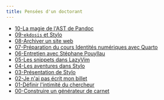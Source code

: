 ```yaml
---
title: Pensées d'un doctorant
---
```


- [10-La magie de l'AST de
  Pandoc](/posts/2024-04-10-la-magie-de-l-ast-de-pandoc.html)
- [09-`ekdosis` et Stylo](/posts/2024-02-15-ekdosis-et-stylo.html)
- [08-Archiver un site web](/posts/2024-01-26-archiver-un-site-web.html)
- [07-Préparation du cours Identités numériques avec
Quarto](/posts/2024-01-10-preparation-du-cours-identite-numerique.html)
- [06-Entretien avec Stéphane Pouyllau](/posts/2024-01-09-entretien-humanum.html)
- [05-Les snippets dans LazyVim](/posts/2023-12-22-les-snippets-dans-lazyvim.html)
- [04-Les aventures dans Stylo](/posts/2023-12-06-les-aventures-dans-stylo.html)
- [03-Présentation de Stylo](/posts/2023-11-21-presentation-de-stylo.html)
- [02-Je n'ai pas écrit mon billet](/posts/2023-11-07-je-n-ai-pas-ecrit-mon-billet.html)
- [01-Définir l'intimité du chercheur](/posts/2023-11-05-intimite-du-chercheur.html)
- [00-Construire un générateur de carnet](/posts/2023-11-03-creation-du-site.html)
